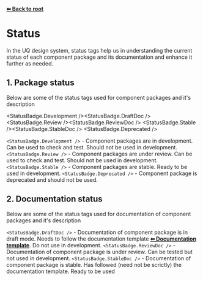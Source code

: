 **[⬅ Back to root](/../#readme)**

# Status

In the UQ design system, status tags help us in understanding the current status of each component package and its documentation and enhance it further as needed.

## 1. Package status

Below are some of the status tags used for component packages and it's description

<StatusBadge.Development /><StatusBadge.DraftDoc />
<StatusBadge.Review /><StatusBadge.ReviewDoc />
<StatusBadge.Stable /><StatusBadge.StableDoc />
<StatusBadge.Deprecated />

`<StatusBadge.Development />` - Component packages are in development. Can be used to check and test. Should not be used in development.
`<StatusBadge.Review />` - Component packages are under review. Can be used to check and test. Should not be used in development.
`<StatusBadge.Stable />` - Component packages are stable. Ready to be used in development.
`<StatusBadge.Deprecated />` - Component package is deprecated and should not be used.


## 2. Documentation status

Below are some of the status tags used for documentation of component packages and it's description

`<StatusBadge.DraftDoc />` - Documentation of component package is in draft mode. Needs to follow the documentation template **[⬅ Documentation template](/../packages/storybook-html/templates/component.docs.mdx)**. Do not use in development.
`<StatusBadge.ReviewDoc />` - Documentation of component package is under review. Can be tested but not used in development.
`<StatusBadge.StableDoc />` - Documentation of component package is stable. Has followed (need not be scrictly) the documentation template. Ready to be used 

